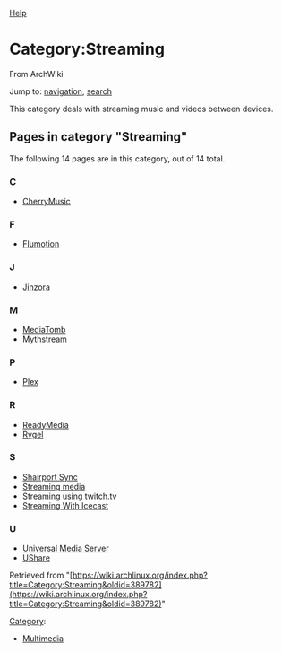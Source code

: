 [Help](//www.mediawiki.org/wiki/Special:MyLanguage/Help:Categories)

# Category:Streaming

From ArchWiki

Jump to: [navigation](#column-one), [search](#searchInput)

This category deals with streaming music and videos between devices.

## Pages in category "Streaming"

The following 14 pages are in this category, out of 14 total.

### C

*   [CherryMusic](/index.php/CherryMusic "CherryMusic")

### F

*   [Flumotion](/index.php/Flumotion "Flumotion")

### J

*   [Jinzora](/index.php/Jinzora "Jinzora")

### M

*   [MediaTomb](/index.php/MediaTomb "MediaTomb")
*   [Mythstream](/index.php/Mythstream "Mythstream")

### P

*   [Plex](/index.php/Plex "Plex")

### R

*   [ReadyMedia](/index.php/ReadyMedia "ReadyMedia")
*   [Rygel](/index.php/Rygel "Rygel")

### S

*   [Shairport Sync](/index.php/Shairport_Sync "Shairport Sync")
*   [Streaming media](/index.php/Streaming_media "Streaming media")
*   [Streaming using twitch.tv](/index.php/Streaming_using_twitch.tv "Streaming using twitch.tv")
*   [Streaming With Icecast](/index.php/Streaming_With_Icecast "Streaming With Icecast")

### U

*   [Universal Media Server](/index.php/Universal_Media_Server "Universal Media Server")
*   [UShare](/index.php/UShare "UShare")

Retrieved from "[https://wiki.archlinux.org/index.php?title=Category:Streaming&oldid=389782](https://wiki.archlinux.org/index.php?title=Category:Streaming&oldid=389782)"

[Category](/index.php/Special:Categories "Special:Categories"):

*   [Multimedia](/index.php/Category:Multimedia "Category:Multimedia")